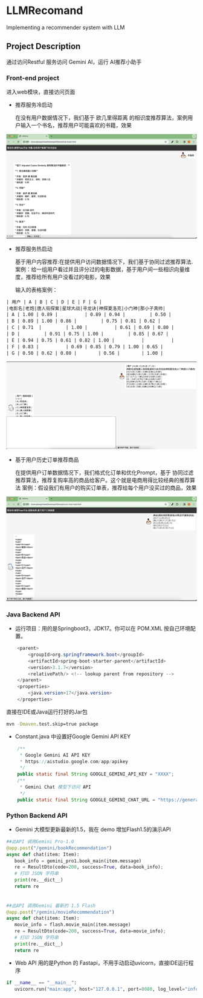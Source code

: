 # LLMRecomand
Implementing a recommender system with LLM

## Project Description
通过访问Restful 服务访问 Gemini AI，运行 AI推荐小助手
### Front-end project
进入web模块，直接访问页面
 - 推荐服务冷启动
   
   在没有用户数据情况下，我们基于 欧几里得距离 的相识度推荐算法，案例用户输入一个书名，推荐用户可能喜欢的书籍，效果
   
![](Docs/1.png)

- 推荐服务热启动

  基于用户内容推荐:在提供用户访问数据情况下，我们基于协同过滤推荐算法.案例：给一组用户看过并且评分过的电影数据，基于用户间一些相识向量维度，推荐给所有用户没看过的电影，效果

  输入的表格案例：
```xml
| 用户 | A | B | C | D | E | F | G |
|电影名|老炮|唐人街探案|星球大战|寻龙诀|神探夏洛克|小门神|那小子真帅|
| A | 1.00 | 0.89 |          | 0.89 | 0.94 |         | 0.50 |
| B | 0.89 | 1.00 | 0.86 |         | 0.75 | 0.81 | 0.62 |
| C | 0.71  |         | 1.00 |          | 0.61 | 0.69 | 0.80 |
| D |         | 0.91 | 0.75 | 1.00 |         | 0.85 | 0.67 |
| E | 0.94 | 0.75 | 0.61 | 0.82 | 1.00 |          |          |
| F | 0.83 |          | 0.69 | 0.85 | 0.79 | 1.00 | 0.65 |
| G | 0.50 | 0.62 | 0.80 |        | 0.56 |        | 1.00 |
```
![](Docs/3.png)

- 基于用户历史订单推荐商品
  
  在提供用户订单数据情况下，我们格式化订单和优化Prompt，基于 协同过滤 推荐算法，推荐复购率高的商品给客户。这个就是电商用得比较经典的推荐算法
  案例：假设我们有用户的购买订单表，推荐给每个用户没买过的商品，效果

![](Docs/2.png)


### Java Backend API
 - 运行项目：用的是Springboot3，JDK17。你可以在 POM.XML 按自己环境配置。
```java
    <parent>
        <groupId>org.springframework.boot</groupId>
        <artifactId>spring-boot-starter-parent</artifactId>
        <version>3.1.7</version>
        <relativePath/> <!-- lookup parent from repository -->
    </parent>
    <properties>
        <java.version>17</java.version>
    </properties>
```
   直接在IDE或Java运行打好的Jar包
 ```cmd
mvn -Dmaven.test.skip=true package
```
 - Constant.java 中设置好Google Gemini API KEY
```java
    /**
     * Google Gemini AI API KEY
     * https://aistudio.google.com/app/apikey
     */
    public static final String GOOGLE_GEMINI_API_KEY = "XXXX";
    /**
     * Gemini Chat 模型下访问 API
     */
    public static final String GOOGLE_GEMINI_CHAT_URL = "https://generativelanguage.googleapis.com/v1beta/models/gemini-pro:generateContent?key="+GOOGLE_GEMINI_API_KEY;
```
### Python Backend API
 - Gemini 大模型更新最新的1.5，我在 demo 增加Flash1.5的演示API
 ```python
 ##此API 调用Gemini Pro-1.0
@app.post("/gemini/bookRecommendation")
async def chat(item: Item):
    book_info = gemini_pro1.book_main(item.message)
    re = ResultDto(code=200, success=True, data=book_info);
    # 打印 JSON 字符串
    print(re.__dict__)
    return re


##此API 调用Gemini 最新的 1.5 Flash
@app.post("/gemini/movieRecommendation")
async def chat(item: Item):
    movie_info = flash.movie_main(item.message)
    re = ResultDto(code=200, success=True, data=movie_info);
    # 打印 JSON 字符串
    print(re.__dict__)
    return re
 ```
  - Web API 用的是Python 的 Fastapi，不用手动启动uvicorn，直接IDE运行程序
 ```python
 if __name__ == "__main__":
    uvicorn.run("main:app", host="127.0.0.1", port=8080, log_level="info")
 ```
